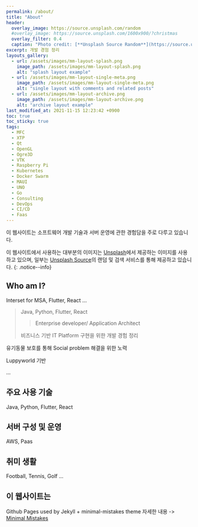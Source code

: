 ```yaml
---
permalink: /about/
title: "About"
header:
  overlay_image: https://source.unsplash.com/random
  #overlay_image: https://source.unsplash.com/1600x900/?christmas
  overlay_filter: 0.4
  caption: "Photo credit: [**Unsplash Source Random**](https://source.unsplash.com)"
excerpt: 개발 경험 정리
layouts_gallery:
  - url: /assets/images/mm-layout-splash.png
    image_path: /assets/images/mm-layout-splash.png
    alt: "splash layout example"
  - url: /assets/images/mm-layout-single-meta.png
    image_path: /assets/images/mm-layout-single-meta.png
    alt: "single layout with comments and related posts"
  - url: /assets/images/mm-layout-archive.png
    image_path: /assets/images/mm-layout-archive.png
    alt: "archive layout example"
last_modified_at: 2021-11-15 12:23:42 +0900
toc: true
toc_sticky: true
tags:
  - MFC
  - XTP
  - Qt
  - OpenGL
  - Ogre3D
  - VTK
  - Raspberry Pi
  - Kubernetes
  - Docker Swarm
  - MAUI
  - UNO
  - Go
  - Consulting
  - DevOps
  - CI/CD
  - Faas
---
```


이 웹사이트는 소프트웨어 개발 기술과 서버 운영에 관한 경험담을 주로 다루고 있습니다.

이 웹사이트에서 사용하는 대부분의 이미지는 <a href="https://unsplash.com">Unsplash</a>에서 
제공하는 이미지를 사용하고 있으며, 일부는 <a href="https://source.unsplash.com/">Unsplash Source</a>의 랜덤 및 검색 서비스를 통해 제공하고 있습니다.
{: .notice--info}

## Who am I?

Interset for MSA, Flutter, React ...  

> Java, Python, Flutter, React  
>> Enterprise developer/ Application Architect 
>
> 비즈니스 기반 IT Platform 구현을 위한 개발 경험 정리 

 유기동물 보호를 통해 Social problem 해결을 위한 노력 

 Luppyworld 기반

 ...

## 주요 사용 기술

Java, Python, Flutter, React

## 서버 구성 및 운영

AWS, Paas

## 취미 생활

Football, Tennis, Golf ... 

## 이 웹사이트는
Github Pages used by Jekyll + minimal-mistakes theme
자세한 내용 ->  [Minimal Mistakes](/blog/minimal-mistakes/)